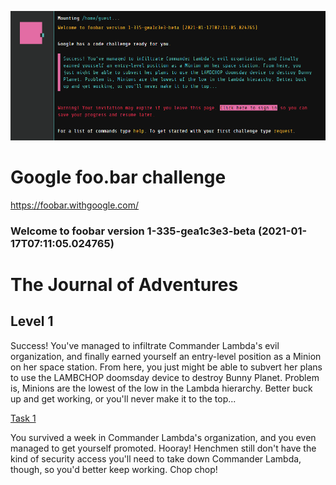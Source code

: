 ![Image of foo.bar google challenge](https://github.com/slavnyj/foobar.withgoogle.com/blob/gh-pages/foobarChallenge.PNG)
# Google foo.bar challenge
https://foobar.withgoogle.com/

### Welcome to foobar version 1-335-gea1c3e3-beta (2021-01-17T07:11:05.024765)

# The Journal of Adventures

## Level 1
Success! You've managed to infiltrate Commander Lambda's evil organization, and finally earned yourself an entry-level position as a Minion on her space station. From here, you just might be able to subvert her plans to use the LAMBCHOP doomsday device to destroy Bunny Planet. Problem is, Minions are the lowest of the low in the Lambda hierarchy. Better buck up and get working, or you'll never make it to the top...

[Task 1](https://github.com/slavnyj/foobar.withgoogle.com/blob/gh-pages/problems/task1)

You survived a week in Commander Lambda's organization, and you even managed to get yourself promoted. Hooray! Henchmen still don't have the kind of security access you'll need to take down Commander Lambda, though, so you'd better keep working. Chop chop!
